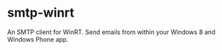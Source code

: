 smtp-winrt
==========

An SMTP client for WinRT. Send emails from within your Windows 8 and Windows Phone app.
